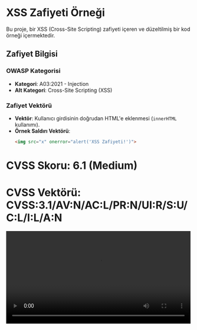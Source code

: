 # XSS Zafiyeti Örneği

Bu proje, bir XSS (Cross-Site Scripting) zafiyeti içeren ve düzeltilmiş bir kod örneği içermektedir.

## Zafiyet Bilgisi

### OWASP Kategorisi
- **Kategori**: A03:2021 - Injection
- **Alt Kategori**: Cross-Site Scripting (XSS)

### Zafiyet Vektörü
- **Vektör**: Kullanıcı girdisinin doğrudan HTML'e eklenmesi (`innerHTML` kullanımı).
- **Örnek Saldırı Vektörü**:
  ```html
  <img src="x" onerror="alert('XSS Zafiyeti!')">

# CVSS Skoru: 6.1 (Medium)
# CVSS Vektörü: CVSS:3.1/AV:N/AC:L/PR:N/UI:R/S:U/C:L/I:L/A:N

<video src="https://github.com/user-attachments/assets/183eb8be-e8a2-4f2e-8c50-2fa043324c72" width="500" controls></video>



